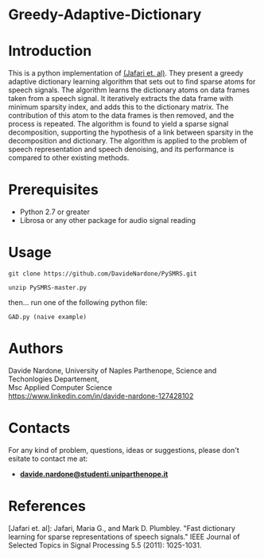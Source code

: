 # Greedy-Adaptive-Dictionary

# Introduction

This is a python implementation of [(Jafari et. al)](http://ieeexplore.ieee.org/document/5776648/). They present a greedy adaptive dictionary learning algorithm that sets out to find sparse atoms for speech signals. The algorithm learns the dictionary atoms on data frames taken from a speech signal. It iteratively extracts the data frame with minimum sparsity index, and adds this to the dictionary matrix. The contribution of this atom to the data frames is then removed, and the process is repeated. The algorithm is found to yield a sparse signal decomposition, supporting the hypothesis of a link between sparsity in the decomposition and dictionary. The algorithm is applied to the problem of speech representation and speech denoising, and its performance is compared to other existing methods. 


# Prerequisites

  - Python 2.7 or greater <br>
  - Librosa or any other package for audio signal reading 
  
# Usage

`git clone https://github.com/DavideNardone/PySMRS.git` <br>

`unzip PySMRS-master.py`

then... run one of the following python file:

`GAD.py (naive example)` <br>

# Authors

Davide Nardone, University of Naples Parthenope, Science and Techonlogies Departement,<br> Msc Applied Computer Science <br/>
https://www.linkedin.com/in/davide-nardone-127428102

# Contacts

For any kind of problem, questions, ideas or suggestions, please don't esitate to contact me at: 
- **davide.nardone@studenti.uniparthenope.it**

# References

[Jafari et. al]: Jafari, Maria G., and Mark D. Plumbley. "Fast dictionary learning for sparse representations of speech signals." IEEE Journal of Selected Topics in Signal Processing 5.5 (2011): 1025-1031.
